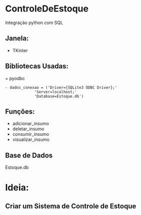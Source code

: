 # ControleDeEstoque
Integração python com SQL 

## Janela:
  - TKinter
  
## Bibliotecas Usadas:
   = pyodbc
   
    - dados_conexao = ('Driver={SQLite3 ODBC Driver};'
                 'Server=localhost;'
                 'Database=Estoque.db')

## Funções:
  - adicionar_insumo
  - deletar_insumo
  - consumir_insumo
  - visualizar_insumo
  
## Base de Dados
   Estoque.db
   
# Ideia:
 ## Criar um Sistema de Controle de Estoque
  
